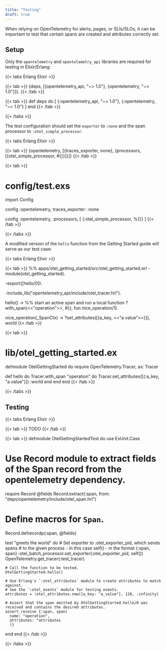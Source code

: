 ```yaml
---
title: "Testing"
draft: true
---
```


When relying on OpenTelemetry for alerts, pages, or SLIs/SLOs, it can be important to test that certain spans are created and attributes correctly set.

## Setup
Only the `opentelemetry` and `opentelemetry_api` libraries are required for testing in Elixir/Erlang:

{{< tabs Erlang Elixir >}}

{{< tab >}}
{deps, [{opentelemetry_api, "~> 1.0"},
        {opentelemetry, "~> 1.0"}]}.
{{< /tab >}}

{{< tab >}}
def deps do
  [
    {:opentelemetry_api, "~> 1.0"},
    {:opentelemetry, "~> 1.0"}
  ]
end
{{< /tab >}}

{{< /tabs >}}

The test configuration should set the `exporter` to `:none` and the span processor to `:otel_simple_processor`.

{{< tabs Erlang Elixir >}}

{{< tab >}}
{opentelemetry,
  [{traces_exporter, none},
   {processors,
     [{otel_simple_processor, #{}}]}]}
{{< /tab >}}

{{< tab >}}
# config/test.exs
import Config

config :opentelemetry,
    traces_exporter: :none

config :opentelemetry, :processors, [
  {:otel_simple_processor, %{}}
]
{{< /tab >}}

{{< /tabs >}}

A modified version of the `hello` function from the Getting Started guide will serve as our test case:

{{< tabs Erlang Elixir >}}

{{< tab >}}
%% apps/otel_getting_started/src/otel_getting_started.erl
-module(otel_getting_started).

-export([hello/0]).

-include_lib("opentelemetry_api/include/otel_tracer.hrl").

hello() ->
    %% start an active span and run a local function
    ?with_span(<<"operation">>, #{}, fun nice_operation/1).

nice_operation(_SpanCtx) ->
    ?set_attributes([{a_key, <<"a value">>}]),
    world
{{< /tab >}}

{{< tab >}}
# lib/otel_getting_started.ex
defmodule OtelGettingStarted do
  require OpenTelemetry.Tracer, as: Tracer

  def hello do
    Tracer.with_span "operation" do
      Tracer.set_attributes([{:a_key, "a value"}])
      :world
    end
  end
end
{{< /tab >}}

{{< /tabs >}}

## Testing

{{< tabs Erlang Elixir >}}

{{< tab >}}
TODO
{{< /tab >}}

{{< tab >}}
defmodule OtelGettingStartedTest do
  use ExUnit.Case

  # Use Record module to extract fields of the Span record from the opentelemetry dependency.
  require Record
  @fields Record.extract(:span, from: "deps/opentelemetry/include/otel_span.hrl")
  # Define macros for `Span`.
  Record.defrecordp(:span, @fields)

  test "greets the world" do
    # Set exporter to :otel_exporter_pid, which sends spans
    # to the given process - in this case self() - in the format {:span, span}
    :otel_batch_processor.set_exporter(:otel_exporter_pid, self())
    OpenTelemetry.get_tracer(:test_tracer)

    # Call the function to be tested.
    OtelGettingStarted.hello()

    # Use Erlang's `:otel_attributes` module to create attributes to match against.
    # See the `:otel_events` module for testing events.
    attributes = :otel_attributes.new([a_key: "a_value"], 128, :infinity)

    # Assert that the span emitted by OtelGettingStarted.hello/0 was received and contains the desired attributes.
    assert_receive {:span, span(
      name: "operation",
      attributes: ^attributes
      )}
  end
end
{{< /tab >}}

{{< /tabs >}}
